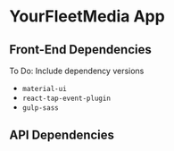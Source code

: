 # YourFleetMedia App

## Front-End Dependencies
To Do: Include dependency versions

- `material-ui`
- `react-tap-event-plugin`
- `gulp-sass`

## API Dependencies